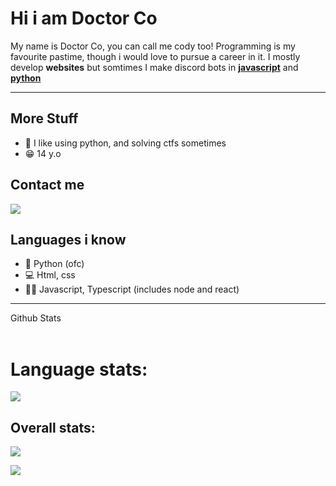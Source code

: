 # Hi i am Doctor Co
My name is Doctor Co, you can call me cody too! Programming is my favourite pastime, though i would love to pursue a career in it. I mostly develop **websites** but somtimes 
I make discord bots in **[javascript](https://discord.js.org/#/)** and **[python](https://github.com/Pycord-Development/pycord)**

---
## More Stuff
- 🐍 I like using python, and solving ctfs sometimes
- 😁 14 y.o

## Contact me

[![](https://discord.c99.nl/widget/theme-4/725278824975040512.png)](https://discord.gg/U62zUZTR6G)

## Languages i know
- 🐍 Python (ofc)
- 💻 Html, css 
- 👨‍💻 Javascript, Typescript (includes node and react)
---

  <summary>Github Stats</summary>
  <br>
  <h1> Language stats: </h1>
  <p align="left"><img src='https://github-readme-stats.vercel.app/api/top-langs/?username=DoctorCo&show_icons=true&theme=radical&locale=en'></img></p>
  <h2> Overall stats: </h2>
  <p align="left"><img src='https://github-readme-stats.vercel.app/api?username=DoctorCo&show_icons=true&theme=radical'></img></p>
  <p align='left'><img src='https://gpvc.arturio.dev/DoctorCo'></p>
